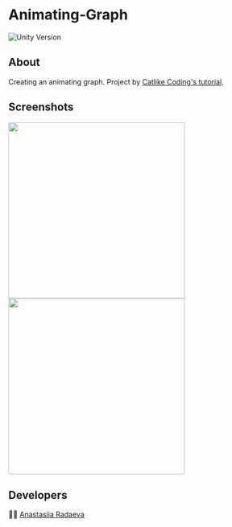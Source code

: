 # Animating-Graph
<p align="left">
   <img src="https://img.shields.io/badge/Engine-Unity%202021.3.14f1-blue" alt="Unity Version">
</p>

## About
Creating an animating graph. Project by [Catlike Coding's tutorial](https://catlikecoding.com/unity/tutorials/basics/building-a-graph/).

## Screenshots

<p float="left">
  <img src="ReadmeAssets/Clock_Screenshot.png" width="350" />
  <img src="ReadmeAssets/Clock_GIF.gif" width="350" />
</p>

## Developers
🙋‍♀️ [Anastasiia Radaeva](https://github.com/AnastasiiaRadaeva)
